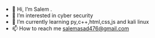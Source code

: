- 👋 Hi, I’m Salem .
- 👀 I’m interested in cyber security
- 🌱 I’m currently learning py,c++,html,css,js and kali linux
- 📫 How to reach me salemasad476@gmail.com

<!---
SALEM501jo/SALEM501jo is a ✨ special ✨ repository because its `README.md` (this file) appears on your GitHub profile.
You can click the Preview link to take a look at your changes.
--->
